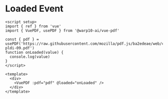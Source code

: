 # Loaded Event

```vue
<script setup>
import { ref } from 'vue'
import { VuePDF, usePDF } from '@warp10-ai/vue-pdf'

const { pdf } = usePDF('https://raw.githubusercontent.com/mozilla/pdf.js/ba2edeae/web/compressed.tracemonkey-pldi-09.pdf')
function onLoaded(value) {
  console.log(value)
}
</script>

<template>
  <div>
    <VuePDF :pdf="pdf" @loaded="onLoaded" />
  </div>
</template>
```

<ClientOnly>
  <Loaded />
</ClientOnly>
